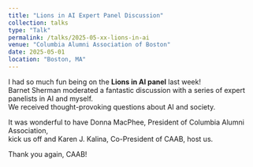 ```yaml
---
title: "Lions in AI Expert Panel Discussion"
collection: talks
type: "Talk"
permalink: /talks/2025-05-xx-lions-in-ai
venue: "Columbia Alumni Association of Boston"
date: 2025-05-01
location: "Boston, MA"
---
```


I had so much fun being on the **Lions in AI panel** last week!  
Barnet Sherman moderated a fantastic discussion with a series of expert panelists in AI and myself.  
We received thought-provoking questions about AI and society.  

It was wonderful to have Donna MacPhee, President of Columbia Alumni Association,  
kick us off and Karen J. Kalina, Co-President of CAAB, host us.  

Thank you again, CAAB!
